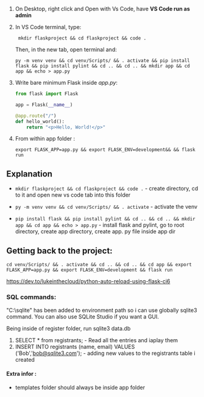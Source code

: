 1. On Desktop, right click and Open with Vs Code, have **VS Code run as admin**
2. In VS Code terminal, type: 

    `
    mkdir flaskproject && cd flaskproject && code .`  

    Then, in the new tab, open terminal and:
    
    `py -m venv venv && cd venv/Scripts/ && . activate && pip install flask && pip install pylint && cd .. && cd .. && mkdir app && cd app && echo > app.py
    `
    

3. Write bare minimum Flask inside _app.py_:

    ```python
    from flask import Flask

    app = Flask(__name__)

    @app.route("/")
    def hello_world():
        return "<p>Hello, World!</p>"
    ```

4. From within app folder :

    `export FLASK_APP=app.py && export FLASK_ENV=development&& && flask run`  


  
## Explanation
- `mkdir flaskproject && cd flaskproject && code .` - create directory, cd to it and open new vs code tab into this folder

- `py -m venv venv && cd venv/Scripts/ && . activate` - activate the venv

- `pip install flask && pip install pylint && cd .. && cd .. && mkdir app && cd app && echo > app.py` - install flask and pylint, go to root directory, create app directory, create app. py file inside app dir

## Getting back to the project:
`cd venv/Scripts/ && . activate && cd .. && cd .. && cd app && export FLASK_APP=app.py && export FLASK_ENV=development && flask run
`

https://dev.to/lukeinthecloud/python-auto-reload-using-flask-ci6




### SQL commands:
"C:\sqlite" has been added to environment path so i can use globally sqlite3 command.
You can also use SQLite Studio if you want a GUI.

Being inside of register folder, run sqlite3 data.db
1. SELECT * from registrants; - Read all the entries and iaplay them
2. INSERT INTO registrants (name, email) VALUES ('Bob','bob@sqlite3.com'); - adding new values to the registrants table i created




#### Extra infor :
- templates folder should always be inside app folder
